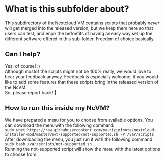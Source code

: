# What is this subfolder about?
This subdirectory of the Nextcloud VM contains scripts that probably *never* will get merged into the released version, but we keep them here so that users can test, and enjoy the befnefits of having an easy way set up the different software offered in this sub-folder. Freedom of choice basically.

## Can I help?
Yes, of course! :)<br>
Although mostof the scripts might not be 100% ready, we would love to hear your feedback anyway.
Feedback is especially welcome, if you would like to add some features that these scripts bring in the released version of the NcVM.<br>
So, please report back! 🚀

## How to run this inside my NcVM?
We have prepared a menu for you to choose from available options. You can download the menu with the following command:<br>
`sudo wget https://raw.githubusercontent.com/mauriziofonte/nextcloud-installer-mod/master/not-supported/not-supported.sh -P /var/scripts`<br>
After downloading the menu, you just run it with the following command:<br>
`sudo bash /var/scripts/not-supported.sh`<br>
Running the not-supported script will show the menu with the latest options to choose from.
